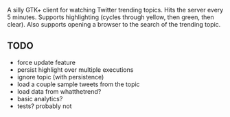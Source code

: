 A silly GTK+ client for watching Twitter trending topics. Hits
the server every 5 minutes. Supports
highlighting (cycles through yellow, then green, then clear). Also 
supports opening a browser to the search of the trending topic.

TODO
-----
* force update feature
* persist highlight over multiple executions
* ignore topic (with persistence)
* load a couple sample tweets from the topic
* load data from whatthetrend?
* basic analytics?
* tests? probably not
